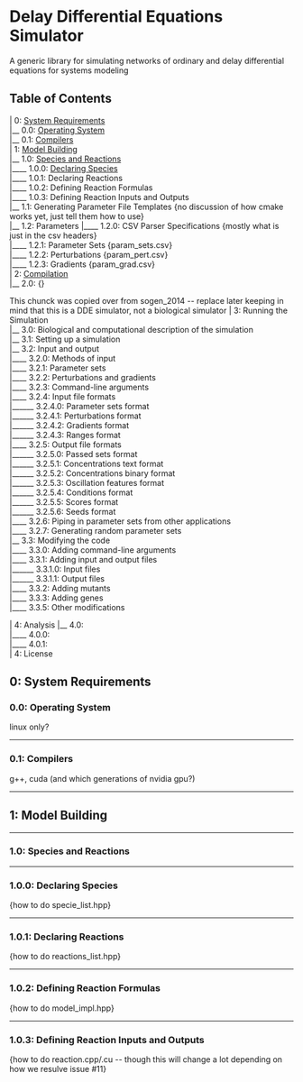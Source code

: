 # Delay Differential Equations Simulator
A generic library for simulating networks of ordinary and delay differential equations for systems modeling

## Table of Contents

| 0: [System Requirements](#0-system-requirements)  
|__ 0.0: [Operating System](#00-operating-system)  
|__ 0.1: [Compilers](#01-compilers)  
| 1: [Model Building](#1-model-building)  
|__ 1.0: [Species and Reactions](#10-species-and-reactions)  
|____ 1.0.0: [Declaring Species](#100-declaring-species)  
|____ 1.0.1: Declaring Reactions  
|____ 1.0.2: Defining Reaction Formulas  
|____ 1.0.3: Defining Reaction Inputs and Outputs  
|__ 1.1: Generating Parameter File Templates {no discussion of how cmake works yet, just tell them how to use}  
|__ 1.2: Parameters
|____ 1.2.0: CSV Parser Specifications  {mostly what is just in the csv headers}  
|____ 1.2.1: Parameter Sets {param_sets.csv}  
|____ 1.2.2: Perturbations {param_pert.csv}  
|____ 1.2.3: Gradients {param_grad.csv}  
| 2: [Compilation](#2-compilation)  
|__ 2.0: {}

This chunck was copied over from sogen_2014 -- replace later keeping in mind that this is a DDE simulator, not a biological simulator
| 3: Running the Simulation  
|__ 3.0: Biological and computational description of the simulation  
|__ 3.1: Setting up a simulation  
|__ 3.2: Input and output  
|____ 3.2.0: Methods of input  
|____ 3.2.1: Parameter sets  
|____ 3.2.2: Perturbations and gradients  
|____ 3.2.3: Command-line arguments  
|____ 3.2.4: Input file formats  
|______ 3.2.4.0: Parameter sets format  
|______ 3.2.4.1: Perturbations format  
|______ 3.2.4.2: Gradients format  
|______ 3.2.4.3: Ranges format  
|____ 3.2.5: Output file formats  
|______ 3.2.5.0: Passed sets format  
|______ 3.2.5.1: Concentrations text format  
|______ 3.2.5.2: Concentrations binary format  
|______ 3.2.5.3: Oscillation features format  
|______ 3.2.5.4: Conditions format  
|______ 3.2.5.5: Scores format  
|______ 3.2.5.6: Seeds format  
|____ 3.2.6: Piping in parameter sets from other applications  
|____ 3.2.7: Generating random parameter sets  
|__ 3.3: Modifying the code  
|____ 3.3.0: Adding command-line arguments  
|____ 3.3.1: Adding input and output files  
|______ 3.3.1.0: Input files  
|______ 3.3.1.1: Output files  
|____ 3.3.2: Adding mutants  
|____ 3.3.3: Adding genes  
|____ 3.3.5: Other modifications  

| 4: Analysis 
|__ 4.0:  
|____ 4.0.0:  
|____ 4.0.1:  
| 4: License

## 0: System Requirements

### 0.0: Operating System

linux only?

***

### 0.1: Compilers

g++, cuda (and which generations of nvidia gpu?)

***

## 1: Model Building

***

### 1.0: Species and Reactions

***

### 1.0.0: Declaring Species

{how to do specie_list.hpp}

***

### 1.0.1: Declaring Reactions

{how to do reactions_list.hpp}

***

### 1.0.2: Defining Reaction Formulas

{how to do model_impl.hpp}

***

### 1.0.3: Defining Reaction Inputs and Outputs

{how to do reaction.cpp/.cu -- though this will change a lot depending on how we resulve issue #11}

